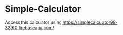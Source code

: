 # Simple-Calculator

Access this calculator using
https://simplecalculator99-329f0.firebaseapp.com/
